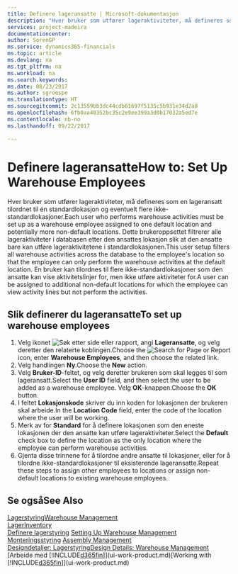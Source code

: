 ```yaml
---
title: Definere lageransatte | Microsoft-dokumentasjon
description: "Hver bruker som utfører lageraktiviteter, må defineres som en lageransatt tilordnet til én standardlokasjon og eventuelt flere ikke-standardlokasjoner."
services: project-madeira
documentationcenter: 
author: SorenGP
ms.service: dynamics365-financials
ms.topic: article
ms.devlang: na
ms.tgt_pltfrm: na
ms.workload: na
ms.search.keywords: 
ms.date: 08/23/2017
ms.author: sgroespe
ms.translationtype: HT
ms.sourcegitcommit: 2c13559bb3dc44cdb61697f5135c5b931e34d2a8
ms.openlocfilehash: 6fb0aa48352bc35c2e9ee399a3d0b17032a5ed7e
ms.contentlocale: nb-no
ms.lasthandoff: 09/22/2017

---
```

# <a name="how-to-set-up-warehouse-employees"></a><span data-ttu-id="dabe5-103">Definere lageransatte</span><span class="sxs-lookup"><span data-stu-id="dabe5-103">How to: Set Up Warehouse Employees</span></span>
<span data-ttu-id="dabe5-104">Hver bruker som utfører lageraktiviteter, må defineres som en lageransatt tilordnet til én standardlokasjon og eventuelt flere ikke-standardlokasjoner.</span><span class="sxs-lookup"><span data-stu-id="dabe5-104">Each user who performs warehouse activities must be set up as a warehouse employee assigned to one default location and potentially more non-default locations.</span></span> <span data-ttu-id="dabe5-105">Dette brukeroppsettet filtrerer alle lageraktiviteter i databasen etter den ansattes lokasjon slik at den ansatte bare kan utføre lageraktivitetene i standardlokasjonen.</span><span class="sxs-lookup"><span data-stu-id="dabe5-105">This user setup filters all warehouse activities across the database to the employee's location so that the employee can only perform the warehouse activities at the default location.</span></span> <span data-ttu-id="dabe5-106">En bruker kan tilordnes til flere ikke-standardlokasjoner som den ansatte kan vise aktivitetslinjer for, men ikke utføre aktiviteter for.</span><span class="sxs-lookup"><span data-stu-id="dabe5-106">A user can be assigned to additional non-default locations for which the employee can view activity lines but not perform the activities.</span></span>

## <a name="to-set-up-warehouse-employees"></a><span data-ttu-id="dabe5-107">Slik definerer du lageransatte</span><span class="sxs-lookup"><span data-stu-id="dabe5-107">To set up warehouse employees</span></span>  
1.  <span data-ttu-id="dabe5-108">Velg ikonet ![Søk etter side eller rapport](media/ui-search/search_small.png "Ikonet Søk etter side eller rapport"), angi **Lageransatte**, og velg deretter den relaterte koblingen.</span><span class="sxs-lookup"><span data-stu-id="dabe5-108">Choose the ![Search for Page or Report](media/ui-search/search_small.png "Search for Page or Report icon") icon, enter **Warehouse Employees**, and then choose the related link.</span></span>  
2. <span data-ttu-id="dabe5-109">Velg handlingen **Ny**.</span><span class="sxs-lookup"><span data-stu-id="dabe5-109">Choose the **New** action.</span></span>  
3. <span data-ttu-id="dabe5-110">Velg **Bruker-ID**-feltet, og velg deretter brukeren som skal legges til som lageransatt.</span><span class="sxs-lookup"><span data-stu-id="dabe5-110">Select the **User ID** field, and then select the user to be added as a warehouse employee.</span></span> <span data-ttu-id="dabe5-111">Velg **OK**-knappen.</span><span class="sxs-lookup"><span data-stu-id="dabe5-111">Choose the **OK** button.</span></span>  
6.  <span data-ttu-id="dabe5-112">I feltet **Lokasjonskode** skriver du inn koden for lokasjonen der brukeren skal arbeide.</span><span class="sxs-lookup"><span data-stu-id="dabe5-112">In the **Location Code** field, enter the code of the location where the user will be working.</span></span>  
7.  <span data-ttu-id="dabe5-113">Merk av for **Standard** for å definere lokasjonen som den eneste lokasjonen der den ansatte kan utføre lageraktiviteter.</span><span class="sxs-lookup"><span data-stu-id="dabe5-113">Select the **Default** check box to define the location as the only location where the employee can perform warehouse activities.</span></span>  
8.  <span data-ttu-id="dabe5-114">Gjenta disse trinnene for å tilordne andre ansatte til lokasjoner, eller for å tilordne ikke-standardlokasjoner til eksisterende lageransatte.</span><span class="sxs-lookup"><span data-stu-id="dabe5-114">Repeat these steps to assign other employees to locations or assign non-default locations to existing warehouse employees.</span></span>  

## <a name="see-also"></a><span data-ttu-id="dabe5-115">Se også</span><span class="sxs-lookup"><span data-stu-id="dabe5-115">See Also</span></span>  
[<span data-ttu-id="dabe5-116">Lagerstyring</span><span class="sxs-lookup"><span data-stu-id="dabe5-116">Warehouse Management</span></span>](warehouse-manage-warehouse.md)  
[<span data-ttu-id="dabe5-117">Lager</span><span class="sxs-lookup"><span data-stu-id="dabe5-117">Inventory</span></span>](inventory-manage-inventory.md)  
<span data-ttu-id="dabe5-118">[Definere lagerstyring](warehouse-setup-warehouse.md)   </span><span class="sxs-lookup"><span data-stu-id="dabe5-118">[Setting Up Warehouse Management](warehouse-setup-warehouse.md)   </span></span>  
<span data-ttu-id="dabe5-119">[Monteringsstyring](assembly-assemble-items.md)  </span><span class="sxs-lookup"><span data-stu-id="dabe5-119">[Assembly Management](assembly-assemble-items.md)  </span></span>  
[<span data-ttu-id="dabe5-120">Designdetaljer: Lagerstyring</span><span class="sxs-lookup"><span data-stu-id="dabe5-120">Design Details: Warehouse Management</span></span>](design-details-warehouse-management.md)  
<span data-ttu-id="dabe5-121">[Arbeide med [!INCLUDE[d365fin](includes/d365fin_md.md)]](ui-work-product.md)</span><span class="sxs-lookup"><span data-stu-id="dabe5-121">[Working with [!INCLUDE[d365fin](includes/d365fin_md.md)]](ui-work-product.md)</span></span>  

